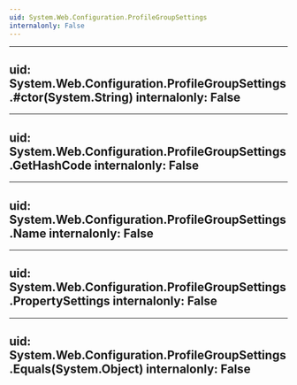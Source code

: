 ```yaml
---
uid: System.Web.Configuration.ProfileGroupSettings
internalonly: False
---
```


---
uid: System.Web.Configuration.ProfileGroupSettings.#ctor(System.String)
internalonly: False
---

---
uid: System.Web.Configuration.ProfileGroupSettings.GetHashCode
internalonly: False
---

---
uid: System.Web.Configuration.ProfileGroupSettings.Name
internalonly: False
---

---
uid: System.Web.Configuration.ProfileGroupSettings.PropertySettings
internalonly: False
---

---
uid: System.Web.Configuration.ProfileGroupSettings.Equals(System.Object)
internalonly: False
---
